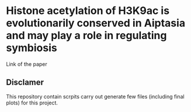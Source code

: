 # Histone acetylation of H3K9ac is evolutionarily conserved in Aiptasia and may play a role in regulating symbiosis

Link of the paper

## Disclamer

This repository contain scrpits carry out generate few files (including final plots) for this project. 

